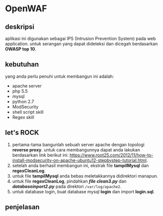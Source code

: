 # OpenWAF

## deskripsi
aplikasi ini digunakan sebagai IPS (Intrusion Prevention System) pada web application.
untuk serangan yang dapat dideteksi dan dicegah berdasarkan **OWASP top 10**.

## kebutuhan
yang anda perlu penuhi untuk membangun ini adalah:
- apache server
- php 5.5
- mysql
- python 2.7
- ModSecurity
- shell script skill
- Regex skill

## let's ROCK
1. pertama-tama bangunlah sebuah server apache dengan topologi **reverse proxy**. untuk cara membangunnya dapat anda lakukan berdasarkan link berikut ini:
https://www.root25.com/2012/11/how-to-install-modsecurity-on-apache-ubuntu12-stepbystep-tutorial.html.
2. setelah anda berhasil membangun ini, ekstrak file **tampilMysql** dan **regexCleanLog**. 
3. untuk file **tampilMysql** anda bebas meletakkannya didirektori manapun.
4. untuk file **regexCleanLog**, pindahkan ***file clean3.py*** dan ***databaseinport2.py*** pada direktori ```/var/log/apache2```.
5. untuk database login, buat database mysql **login** dan import **login.sql**.

## penjelasan
